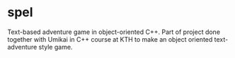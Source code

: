 # spel

Text-based adventure game in object-oriented C++. Part of project done
together with Umikai in C++ course at KTH to make an object oriented
text-adventure style game.
